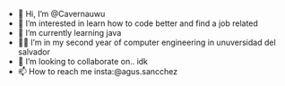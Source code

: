 - 👋 Hi, I’m @Cavernauwu
- 👀 I’m interested in learn how to code better and find a job related 
- 🌱 I’m currently learning java
- 😮‍💨 I’m in my second year of computer engineering in unuversidad del salvador
- 💞️ I’m looking to collaborate on.. idk
- 📫 How to reach me insta:@agus.sancchez


